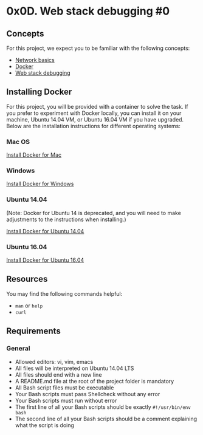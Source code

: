 # 0x0D. Web stack debugging #0

## Concepts

For this project, we expect you to be familiar with the following concepts:

- [Network basics](https://intranet.alxswe.com/concepts/33)
- [Docker](https://intranet.alxswe.com/concepts/65)
- [Web stack debugging](https://intranet.alxswe.com/concepts/68)

## Installing Docker

For this project, you will be provided with a container to solve the task. If you prefer to experiment with Docker locally, you can install it on your machine, Ubuntu 14.04 VM, or Ubuntu 16.04 VM if you have upgraded. Below are the installation instructions for different operating systems:

### Mac OS

[Install Docker for Mac](https://docs.docker.com/desktop/install/mac/)

### Windows

[Install Docker for Windows](https://docs.docker.com/desktop/install/windows/)

### Ubuntu 14.04

(Note: Docker for Ubuntu 14 is deprecated, and you will need to make adjustments to the instructions when installing.)

[Install Docker for Ubuntu 14.04](https://docs.docker.com/install/linux/docker-ce/ubuntu/#install-docker-ce-1)

### Ubuntu 16.04

[Install Docker for Ubuntu 16.04](https://docs.docker.com/install/linux/docker-ce/ubuntu/)

## Resources

You may find the following commands helpful:

- `man` or `help`
- `curl`

## Requirements

### General

- Allowed editors: vi, vim, emacs
- All files will be interpreted on Ubuntu 14.04 LTS
- All files should end with a new line
- A README.md file at the root of the project folder is mandatory
- All Bash script files must be executable
- Your Bash scripts must pass Shellcheck without any error
- Your Bash scripts must run without error
- The first line of all your Bash scripts should be exactly `#!/usr/bin/env bash`
- The second line of all your Bash scripts should be a comment explaining what the script is doing

